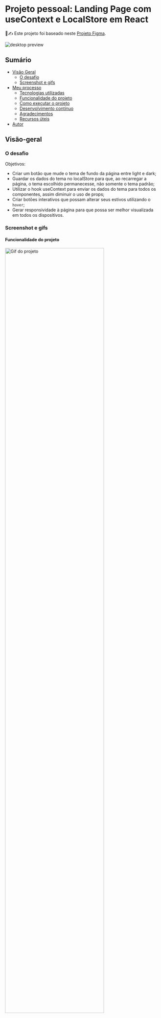 # Projeto pessoal: Landing Page com useContext e LocalStore em React

🧾✍ Este projeto foi baseado neste [Projeto Figma](https://www.figma.com/file/k1DNeyUX1Go6PzK745JEjm/Fitness-Landing-Page-(Community)?type=design&node-id=0-1&mode=design&t=6ri2f4Hb4lgjpXNu-0).

<img src="./src/screenshots/design.png" alt="desktop preview">

## Sumário

- [Visão Geral](#visão-geral)
  - [O desafio](#o-desafio)
  - [Screenshot e gifs](#screenshot-e-gifs)
- [Meu processo](#meu-processo)
  - [Tecnologias utilizadas](#tecnologias-utilizadas)
  - [Funcionalidade do projeto](#funcionalidade-do-projeto)
  - [Como executar o projeto](#como-executar-o-projeto)
  - [Desenvolvimento contínuo](#desenvolvimento-contínuo)
  - [Agradecimentos](#agradecimentos)
  - [Recursos úteis](#recursos-úteis)
- [Autor](#autor)


## Visão-geral

### O desafio

Objetivos:

- Criar um botão que mude o tema de fundo da página entre light e dark;
- Guardar os dados do tema no localStore para que, ao recarregar a página, o tema escolhido permanecesse, não somente o tema padrão;
- Utilizar o hook useContext para enviar os dados do tema para todos os componentes, assim diminuir o uso de props;
- Criar botões interativos que possam alterar seus estivos utilizando o ```hover```;
- Gerar responsividade à página para que possa ser melhor visualizada em todos os dispositivos.

### Screenshot e gifs

#### Funcionalidade do projeto

<img src="./src/screenshots/project-functionality.gif" alt="Gif do projeto" title="Gif do projeto" width=80%>

#### Responsividade do projeto

<img src="./src/screenshots/project-responsiveness.gif" alt="Responsividade do projeto" title="Responsividade do projeto" width=80%>

#### Hover

<img src="./src/screenshots/project-hover.gif" alt="Hover do projeto" title="Responsividade do projeto" width=80%>

## Meu processo

### Tecnologias utilizadas

- JavaScript
- React
- Vite
- styledComponents
- Context API
- useContext
- useState
- useEffect
- localStore

### Funcionalidade do projeto
O objetivo principal é criar uma página que alterne entre os temas "dark" e "light" ao clicar no botão posicionado no header. Para isso, foi necessário utilizar o "Context API", que é uma API do react, onde é criado um contexto em que as informações que quero passar para todos os meus componentes serão salvas nele. Dessa forma eu evito o [Prop Drilling](https://www.alura.com.br/artigos/prop-drilling-no-react-js?utm_term=&utm_campaign=&utm_source=adwords&utm_medium=ppc&hsa_acc=7964138385&hsa_cam=20987928442&hsa_grp=157916200306&hsa_ad=689395782879&hsa_src=g&hsa_tgt=dsa-2273097816642&hsa_kw=&hsa_mt=&hsa_net=adwords&hsa_ver=3&gad_source=1&gclid=Cj0KCQiA5-uuBhDzARIsAAa21T_AxdbFCWCfuq5gVHnCFGok4TEr7F7UK3vmd2m2DHPIO6qBCWtU7SMaAqHjEALw_wcB), pois não preciso criar props sempre que quero transmitir informações entre meus componentes pais e filhos. 

A princípio foi criado o contexto "theme-context", onde nele guardo meu objeto que possui os detalhes dos estilos de cada tema da página.

```jsx
export const themes = {
    light: {
        color: "#000000",
        backgroundColor: "#eeeeee",
        secondaryColor: "#aaaaaa",
        textColor: "#666666",
        icon: "fas fa-moon"
    },
    dark: {
        color: "#ffffff",
        backgroundColor: "#000000",
        secondaryColor: "#191919",
        textColor: "#666666",
        icon: "fas fa-sun"
    }
}
```

Dessa forma consigo criar um estado para guardar e alterar o tema quando necessário, onde o tema padrão (default), o primeiro a ser carregado quando o usuário acessar a página, será sempre o light.

```jsx
export const ThemeContext = createContext({});

export const ThemeProvider = (props) => {
    const [theme, setTheme] = useState(theme.light);

    return (
        <ThemeContext.Provider value={{ theme, setTheme }}>
            {props.children}
        </ThemeContext.Provider>
    )
}
```

Além disso, o contexto já foi criado e possui como valor, que será transmitido aos meus outros componentes, o "theme" que é o tema padrão em si, e o "setTheme" responsável por alterar o meu tema que será utilizado pelo meu botão para mudar para o tema dark. O provedor também foi criado, onde será utilizado no componente **App** que renderiza os demais componentes na tela.

```jsx
import { Container } from "./components/container"
import { ThemeProvider } from "./contexts/theme-context.jsx"

function App() {
  return (
    <ThemeProvider>
      <Container />
    </ ThemeProvider>
  )
}
```

Todos os componentes que estiverem dentro do componente **ThemeProvider** terá a capacidade de utilizar os dados do context, ou seja, o **theme** e o **setTheme**.

Os demais componentes foram todos armazenados em outro componente antes de ir para o **App**, que é o **Container**.

```jsx
export const Container = () => {
    const { theme } = useContext(ThemeContext);
    return (
        <Div style={{ backgroundColor: theme.backgroundColor }}>
            <Section>
                <Header />
                <Hero />
                <PopularExercises />
                <WorkoutProgram />
                <TrainingPrograms />
            </Section>
        </Div>
    )
}
```

Como vemos acima, após criarmos o Contexto e o Provedor do Context API, todos os componentes englobados pelo provedor podem utilizar os dados do contexto. Ao utilizar a desestruturação de objetos, posso coletar qualquer valor do contexto utilizando o hook ```useContext``` e, entre colchetes, coloco o contexto que quero utilizar, pois posso ter mais de um contexto por projeto. No nosso caso, chamamos o nosso ThemeContext ```useContext(ThemeContext)```. Por fim, posso utilizar os dados do meu objeto, como a cor do background, color, secondaryColor, etc.

Por fim, posso alternar o tema ao clicar no meu botão, que recebeu a propriedade setTheme, para alternar o tema. Assim, todos os componentes que estão utilizando o estado do **theme** irão alternar juntos ao acionarmos a função que troca o tema.

```jsx
export const ThemeTogglerButton = () => {
    const { theme, setTheme } = useContext(ThemeContext);

    const toggleTheme = () => {
        setTheme(theme === themes.light ? themes.dark : themes.light);
    };

    return (
        <>
            <Button onClick={toggleTheme}>
                <FontAwesomeIcon icon={theme.icon} />
            </Button>
        </>
    )
}
```

Na linha 5 acima o código utiliza o setTheme e confere se o tema atual é light, assim será alternado para dark, caso não, será alternado para light.

O nosso contexto não precisa englobar tudo, pois algumas vezes é mais útil utilizar props, caso vamos passar somente uma informação entre um componente pai para um filho. Foi o caso do meu componente **PopularExercises**, onde cada exercício possuia o mesmo design e formato, assim eu só precisava mudar a fonte da imagem e o ```alt```, que possui a descrição da imagem. Dessa forma, criei um componente responsável pelo design de cada vídeo, o componente **Exercise** e outro componente responsável por carregar a interface ao usuário, o **PopularExercises**.

```jsx
export const PopularExercises = () => {
    const { theme } = useContext(ThemeContext);
    return (
        <Container style={{ color: theme.color }}>
            <Title>Popular Exercises</Title>
            <Exercises>
                <Exercise src={treadmill} alt="treadmill" title="Treadmill"/>
                <Exercise src={stretching} alt="stretching" title="Stretching"/>
                <Exercise src={yoga} alt="yoga" title="Yoga"/>
                <Exercise src={running} alt="running" title="Running"/>
                <Exercise src={lifting} alt="lifting" title="Lifting"/>
                <Exercise src={pushUp} alt="push up" title="Push Up"/>
            </Exercises>
        </Container>
    )
}
```
Os temas foram definidos e também podem ser alternados. Porém, um problema encontrado é que quando recarregamos a página, o nosso tema anteriormente escolhido não é salvo. Dessa forma, o tema padrão, o light, sempre será recarregado quando o usuário recarregar a página, como podem observar no gif abaixo sem o uso do localStore.

<img src="./src/screenshots/project-without-localStorage.gif" alt="Projeto sem o localStore" title="Projeto sem o localStore">

Assim, para que o tema escolhido seja salvo, é necessário utilizar o localStore, como o nome diz, é um armazenador local de informações utilizado pelo próprio navegador. Passamos para o localStore o nosso tema e, caso o tema seja dark, o localStore irá guardar essa informação e, ao recarregar a página, o tema anteriormente selecionado permanecerá, graças à informação que foi salva dentro do próprio navegador do usuário.

<img src="./src/screenshots/project-with-localStorage.gif" alt="Projeto com o localStore" title="Projeto com o localStore">

Para concluir, também utilizei o styledComponents, para me ajudar a estilizar os meus componentes de forma individual. Basicamente criamos uma variável que será utilizada como um componente pela biblioteca styledComponents e assim posso utilizá-lo dentro do meu componente. Dessa forma, o estilo definido a ele será renderizado.

Escrevo o meu estilo entre crases, utilizando **tagged template literals**, dessa forma posso utilizar também código Javascript dentro do estilo, caso necessário.

```jsx
const Button = styled.button`
    padding: 20px;
    width: 200px;
    border: none;
    border-radius: 8px;
    font-weight: 600;
    transition: .3s;
    cursor: pointer;
    border: 1px solid #ffffff;
    &:hover {
        box-shadow: 0 0 10px #25ab75;
        border: 1px solid #ffffff;
    }
    @media (max-width: 680px) {
        padding: 15px;
        width: 150px;
    }
`
```

```jsx
export const MyComponent = () => {
    return <Button> Get Started </Button>
}
```

### Como executar o projeto
- O projeto foi realizado através do [React-Vite](https://vitejs.dev).

- Ao baixar o projeto, abrir o terminal do VSCode e digitar o código de instalação das dependências: **npm install**

- O arquivo package.json já possui a versão da biblioteca em seus dados, portanto todas as bibliotecas utilizadas nesse projeto serão instaladas em sua máquina da mesma forma. Mas caso tenha interesse em como baixar, utilizar ou aprender mais sobre as bibliotecas e API's que foram utilizadas no meu código, além do localStore, acesse os links [Context API](https://legacy.reactjs.org/docs/context.html), [styledComponents](https://styled-components.com/docs), [localStore](https://developer.mozilla.org/en-US/docs/Web/API/Window/localStorage).

- Para rodar o projeto no navegador é necessário ativar o **NPM Scripts** nos três pontos ao lado do EXPLORER do VSCODE

<img src='./src/screenshots/Instruções-passo-1.bmp' alt="instruções passo 1">

- Em seguida, na janela inferior esquerda do **NPM SCRIPTS** clicar no botão **run** do package.json/dev vite

<img src='./src/screenshots/Instruções-passo-2.bmp' alt="instruções passo 2">

- Por fim, no terminal irá aparecer o **local-host** que será executado no seu navegador o projeto. Passe o mouse sobre ele e clique em **Follow link** ou pressione o botão **ctrl** do seu teclado e clique em cima do **local-host** e a página abrirá no seu navegador padrão.

<img src='./src/screenshots/Instruções-passo-3.bmp' alt="instruções passo 3">

Há outras formas de se abrir o projeto, porém esta é a forma que eu costumo optar em usar.

### Desenvolvimento contínuo

Esse projeto foi um dos primeiros projetos pessoais em que desenvolvi. Eu peguei por inspiração o design deste [Projeto Figma](https://www.figma.com/file/k1DNeyUX1Go6PzK745JEjm/Fitness-Landing-Page-(Community)?type=design&node-id=0-1&mode=design&t=6ri2f4Hb4lgjpXNu-0). Mas o conhecimento necessário para desenvolve-lo foi graças a toda equipe do curso [DevQuest](https://www.linkedin.com/school/devquest-dev-em-dobro/), onde aprendi mais sobre React, context API e todos os demais conhecimentos adquiridos sobre programação até hoje. Agradeço a todos os meus professores.

### Recursos úteis

- [Responsive Viewer](https://chromewebstore.google.com/detail/responsive-viewer/inmopeiepgfljkpkidclfgbgbmfcennb) - Essa extensão do navegador nos ajuda a visualizar o projeto através das telas dos diversos dispositivos, assim, melhorar a responsividade. 
- [Auto rename tag](https://marketplace.visualstudio.com/items?itemName=formulahendry.auto-rename-tag) - Com essa extensão do VSCode é possível alterar, simultaneamente, o valor das tags HTML na sua abertura e fechamento, assim o processo de desenvolvimento do código é acelerado.
- [Live Server](https://marketplace.visualstudio.com/items?itemName=ritwickdey.LiveServer) - Extensão do VSCode que transmite automaticamente no navegador as alterações feitas no projeto, dispensando a necessidade de atualização da página.
- [Context API](https://legacy.reactjs.org/docs/context.html) - Nos proporciona deixar nosso código mais fácil ao transmitir informações entre nossos componentes, nos ajudando a evitar o [Prop Drilling](https://www.alura.com.br/artigos/prop-drilling-no-react-js?utm_term=&utm_campaign=&utm_source=adwords&utm_medium=ppc&hsa_acc=7964138385&hsa_cam=20987928442&hsa_grp=157916200306&hsa_ad=689395782879&hsa_src=g&hsa_tgt=dsa-2273097816642&hsa_kw=&hsa_mt=&hsa_net=adwords&hsa_ver=3&gad_source=1&gclid=Cj0KCQiA5-uuBhDzARIsAAa21T_AxdbFCWCfuq5gVHnCFGok4TEr7F7UK3vmd2m2DHPIO6qBCWtU7SMaAqHjEALw_wcB).
- [styledComponents](https://styled-components.com/docs) - Utilizando **tagged template literals** e o poder do CSS, os componentes estilizados permitem que você escreva código CSS para estilizar componentes. Ele também remove o mapeamento entre componentes e estilos, tornando a estilização de componentes de forma mais fácil.
- [localStore](https://developer.mozilla.org/en-US/docs/Web/API/Window/localStorage) - A propriedade localStorage da interface da janela nos permite acessar um objeto **Storage** para a origem do Documento; os dados armazenados são assim salvos nas sessões do navegador.

## Autor

- GitHub - [Felipe Santiago Morais](https://github.com/SantiagoMorais)
- Linkedin - [Felipe Santiago](https://www.linkedin.com/in/felipe-santiago-873025288/)
- Frontend Mentor - [@FelipeSantiagoMorais](https://www.frontendmentor.io/profile/SantiagoMorais)
- Instagram - [@felipe.santiago.morais](https://www.instagram.com/felipe.santiago.morais)
